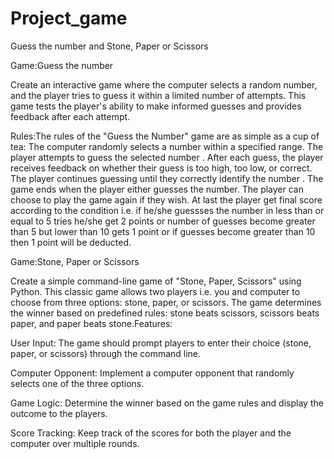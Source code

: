 # Project_game
Guess the number and Stone, Paper or Scissors

Game:Guess the number

Create an interactive game where the computer selects a random number, and the player tries to guess it within a limited number of attempts. This game tests the player's ability to make informed guesses and provides feedback after each attempt.

Rules:The rules of the "Guess the Number" game are as simple as a cup of tea:
    The computer randomly selects a number within a specified range.
    The player attempts to guess the selected number .
    After each guess, the player receives feedback on whether their guess is too high, too low, or correct.
    The player continues guessing until they correctly identify the number .
    The game ends when the player either guesses the number.
    The player can choose to play the game again if they wish.
    At last the player get final score according to the condition i.e. 
    if he/she guessses the number in less than or equal to 5 tries he/she get 2 points 
    or number of guesses become greater than  5 but lower than 10 gets 1 point 
    or if guesses become greater than 10 then 1 point will be deducted.






Game:Stone, Paper or Scissors

Create a simple command-line game of "Stone, Paper, Scissors" using Python. This classic game allows two players i.e. you and computer to choose from three options: stone, paper, or scissors. The game determines the winner based on predefined rules: stone beats scissors, scissors beats paper, and paper beats stone.Features:

User Input: The game should prompt players to enter their choice (stone, paper, or scissors) through the command line.

Computer Opponent: Implement a computer opponent that randomly selects one of the three options.

Game Logic: Determine the winner based on the game rules and display the outcome to the players.

Score Tracking: Keep track of the scores for both the player and the computer over multiple rounds.
